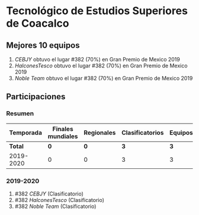 ---
---

# Tecnológico de Estudios Superiores de Coacalco

## Mejores 10 equipos

1. _CEBJY_ obtuvo el lugar #382 (70%) en Gran Premio de Mexico 2019
1. _HalconesTesco_ obtuvo el lugar #382 (70%) en Gran Premio de Mexico 2019
1. _Noble Team_ obtuvo el lugar #382 (70%) en Gran Premio de Mexico 2019

## Participaciones

### Resumen

| Temporada | Finales mundiales | Regionales | Clasificatorios | Equipos |
| --- | --- | --- | --- | --- |
| **Total** | **0** | **0** | **3** | **3** |
| 2019-2020 | 0 | 0 | 3 | 3 |

### 2019-2020

1. #382 _CEBJY_ (Clasificatorio)
1. #382 _HalconesTesco_ (Clasificatorio)
1. #382 _Noble Team_ (Clasificatorio)



